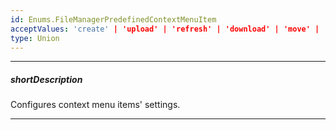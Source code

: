 ```yaml
---
id: Enums.FileManagerPredefinedContextMenuItem
acceptValues: 'create' | 'upload' | 'refresh' | 'download' | 'move' | 'copy' | 'rename' | 'delete'
type: Union
---
```

---
##### shortDescription
Configures context menu items' settings.

---
